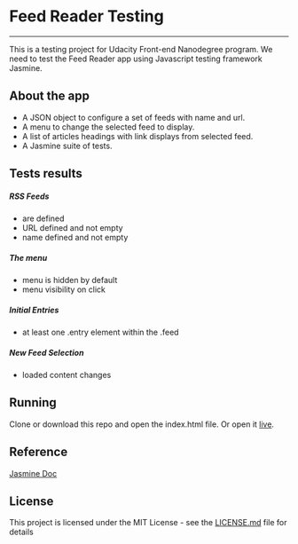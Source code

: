 # Feed Reader Testing
---
This is a testing project for Udacity Front-end Nanodegree program. We need to test the Feed Reader app using Javascript testing framework Jasmine.


## About the app
- A JSON object to configure a set of feeds with name and url.
- A menu to change the selected feed to display.
- A list of articles headings with link displays from selected feed. 
- A Jasmine suite of tests.


## Tests results
##### RSS Feeds
- are defined
- URL defined and not empty
- name defined and not empty
##### The menu
- menu is hidden by default
- menu visibility on click
##### Initial Entries
- at least one .entry element within the .feed
##### New Feed Selection
- loaded content changes

## Running
Clone or download this repo and open the index.html file. Or open it [live]().

## Reference
[Jasmine Doc](https://jasmine.github.io/pages/docs_home.html)

## License

This project is licensed under the MIT License - see the [LICENSE.md](LICENSE.md) file for details
